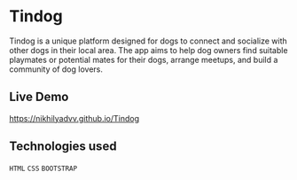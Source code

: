 # Tindog

Tindog is a unique platform designed for dogs to connect and socialize with other dogs in their local area. The app aims to help dog owners find suitable playmates or potential mates for their dogs, arrange meetups, and build a community of dog lovers.

## Live Demo
https://nikhilyadvv.github.io/Tindog

## Technologies used

`HTML`
`CSS`
`BOOTSTRAP`
